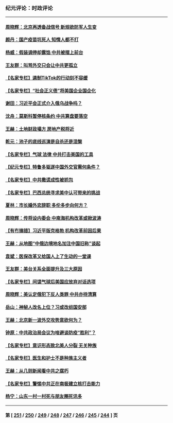 ### 纪元评论：时政评论
---
#### [周晓辉：北京再透备战信号 新规欲防军人生变](../../pages/nsc1025/n13938234.md) 
#### [颜丹：国产疫苗坑死人 知情人都不打](../../pages/nsc1025/n13938223.md) 
#### [杨威：假装调停却露馅 中共被摆上前台](../../pages/nsc1025/n13937881.md) 
#### [王友群：叫骂外交只会让中共更孤立](../../pages/nsc1025/n13936835.md) 
#### [【名家专栏】遏制TikTok的行动刻不容缓](../../pages/nsc1025/n13936541.md) 
#### [【名家专栏】“社会正义债”将美国企业国企化](../../pages/nsc1025/n13937313.md) 
#### [谢田：习近平会正式介入俄乌战争吗？](../../pages/nsc1025/n13936953.md) 
#### [沈舟：莫斯科暂停核条约 中共算盘要落空](../../pages/nsc1025/n13936969.md) 
#### [王赫：土地财政塌方 房地产税将近](../../pages/nsc1025/n13936935.md) 
#### [乾元：池子的底线巡演是自杀还是涅槃](../../pages/nsc1025/n13936847.md) 
#### [【名家专栏】气球 法律 中共打击美国的工具](../../pages/nsc1025/n13936557.md) 
#### [【纪元专栏】特鲁多驱逐中国外交官需何条件？](../../pages/nsc1025/n13936791.md) 
#### [【名家专栏】中共撒谎成性被抓包](../../pages/nsc1025/n13935665.md) 
#### [【名家专栏】巴西总统寻求美中认可带来的挑战](../../pages/nsc1025/n13936556.md) 
#### [夏林：市长婚外恋辞职 多伦多步向何方？](../../pages/nsc1025/n13936672.md) 
#### [周晓辉：传将设内委会  中南海机构改革或掀波涛](../../pages/nsc1025/n13936650.md) 
#### [【有冇搞错】习近平版克格勃 机构改革前因后果](../../pages/nsc1025/n13936446.md) 
#### [王赫：从地图“中俄边境地名加注中国旧称”谈起](../../pages/nsc1025/n13936248.md) 
#### [袁斌：医保改革又给国人上了生动的一堂课](../../pages/nsc1025/n13936221.md) 
#### [王友群：美台关系全面提升及三大原因](../../pages/nsc1025/n13935863.md) 
#### [【名家专栏】间谍气球后美国应放弃对话选项](../../pages/nsc1025/n13935663.md) 
#### [周晓辉：美认定俄犯下反人类罪 中共亦待清算](../../pages/nsc1025/n13935794.md) 
#### [岳山：神秘人改名上位？习或改组国安部](../../pages/nsc1025/n13935582.md) 
#### [王赫：北京新一波外交攻势意欲何为？](../../pages/nsc1025/n13935213.md) 
#### [钟原：中共政治局会议为啥避谈防疫“胜利”？](../../pages/nsc1025/n13935133.md) 
#### [【名家专栏】意识形态致北美人分裂 无关种族](../../pages/nsc1025/n13934789.md) 
#### [【名家专栏】医生和护士不是种族主义者](../../pages/nsc1025/n13934788.md) 
#### [王赫：从几则新闻看中共之腐朽](../../pages/nsc1025/n13934601.md) 
#### [【名家专栏】警惕中共正在南极建立核打击能力](../../pages/nsc1025/n13934119.md) 
#### [杨宁：山东一村一村死与朋友圈死讯多](../../pages/nsc1025/n13934242.md) 

---
#### 第 [ [251](./251.md) / [250](./250.md) / [249](./249.md) / [248](./248.md) / [247](./247.md) / [246](./246.md) / [245](./245.md) / [244](./244.md) ] 页
